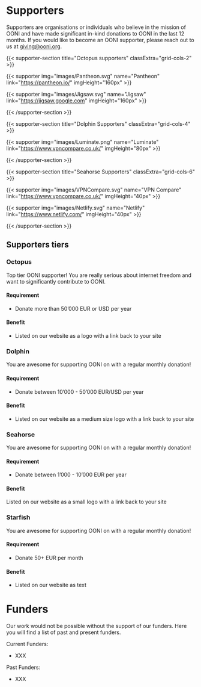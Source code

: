 # Supporters
Supporters are organisations or individuals who believe in the mission of OONI
and have made significant in-kind donations to OONI in the last 12 months. If
you would like to become an OONI supporter, please reach out to us at
giving@ooni.org.

{{< supporter-section title="Octopus supporters" classExtra="grid-cols-2" >}}

{{< supporter img="images/Pantheon.svg" name="Pantheon" link="https://pantheon.io/" imgHeight="160px" >}}

{{< supporter img="images/Jigsaw.svg" name="Jigsaw" link="https://jigsaw.google.com" imgHeight="160px" >}}

{{< /supporter-section >}}

{{< supporter-section title="Dolphin Supporters" classExtra="grid-cols-4" >}}

{{< supporter img="images/Luminate.png" name="Luminate" link="https://www.vpncompare.co.uk/" imgHeight="80px" >}}

{{< /supporter-section >}}

{{< supporter-section title="Seahorse Supporters" classExtra="grid-cols-6" >}}

{{< supporter img="images/VPNCompare.svg" name="VPN Compare" link="https://www.vpncompare.co.uk/" imgHeight="40px" >}}

{{< supporter img="images/Netlify.svg" name="Netlify" link="https://www.netlify.com/" imgHeight="40px" >}}

{{< /supporter-section >}}

## Supporters tiers

### Octopus
Top tier OONI supporter! You are really serious about internet freedom and want to significantly contribute to OONI.

#### Requirement
* Donate more than 50’000 EUR or USD per year

#### Benefit
* Listed on our website as a logo with a link back to your site

### Dolphin
You are awesome for supporting OONI on with a regular monthly donation!

#### Requirement
* Donate between 10’000 - 50’000 EUR/USD per year

#### Benefit
* Listed on our website as a medium size logo with a link back to your site

### Seahorse
You are awesome for supporting OONI on with a regular monthly donation!

#### Requirement
* Donate between 1’000 - 10’000 EUR per year

#### Benefit
Listed on our website as a small logo with a link back to your site

### Starfish
You are awesome for supporting OONI on with a regular monthly donation!

#### Requirement
* Donate 50+ EUR per month

#### Benefit
* Listed on our website as text

# Funders
Our work would not be possible without the support of our funders. Here you will
find a list of past and present funders.

Current Funders:

*  XXX

Past Funders:

*  XXX
